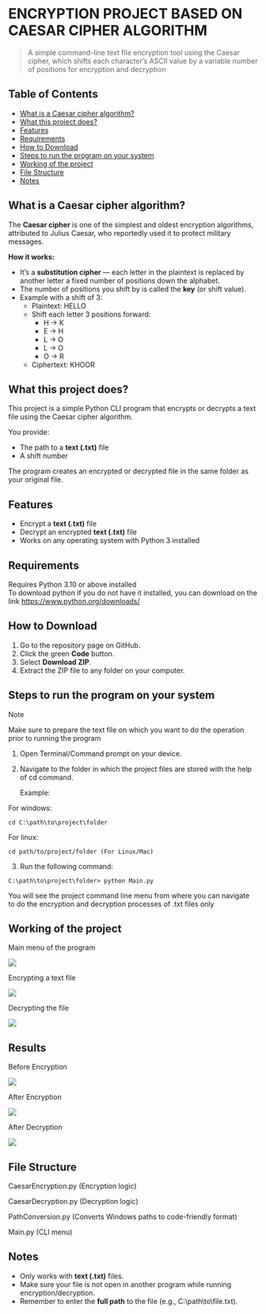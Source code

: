 # ENCRYPTION PROJECT BASED ON CAESAR CIPHER ALGORITHM

> A simple command-line text file encryption tool using the Caesar cipher, which shifts each character’s ASCII value by a variable number of positions for encryption and decryption

## Table of Contents
- [What is a Caesar cipher algorithm?](#What-is-a-Caesar-cipher-algorithm)
- [What this project does?](#What-this-project-does)
- [Features](#Features)
- [Requirements](#Requirements)
- [How to Download](#How-to-Download)
- [Steps to run the program on your system](#Steps-to-run-the-program-on-your-system)
- [Working of the project](#Working-of-the-project)
- [File Structure](#File-Structure)
- [Notes](#Notes)

## What is a Caesar cipher algorithm?

The **Caesar cipher** is one of the simplest and oldest encryption algorithms, attributed to Julius Caesar, who reportedly used it to protect military messages.

**How it works:**

- It’s a **substitution cipher** — each letter in the plaintext is replaced by another letter a fixed number of positions down the alphabet.
- The number of positions you shift by is called the **key** (or shift value).
- Example with a shift of 3:
  - Plaintext: HELLO
  - Shift each letter 3 positions forward:
    - H → K
    - E → H
    - L → O
    - L → O
    - O → R
  - Ciphertext: KHOOR

## What this project does?

This project is a simple Python CLI program that encrypts or decrypts a text file using the Caesar cipher algorithm.

You provide:
- The path to a **text \(.txt\)** file
- A shift number

The program creates an encrypted or decrypted file in the same folder as your original file.

## Features

- Encrypt a **text \(.txt\)** file
- Decrypt an encrypted **text \(.txt\)** file
- Works on any operating system with Python 3 installed

## Requirements

Requires Python 3.10 or above installed  
To download python if you do not have it installed, you can download on the link <https://www.python.org/downloads/>

## How to Download

1. Go to the repository page on GitHub.
2. Click the green **Code** button.
3. Select **Download ZIP**.
4. Extract the ZIP file to any folder on your computer.

## Steps to run the program on your system

> [!NOTE]
> Make sure to prepare the text file on which you want to do the operation prior to running the program

1. Open Terminal/Command prompt on your device.
2. Navigate to the folder in which the project files are stored with the help of cd command. 

   Example:

For windows:
```
cd C:\path\to\project\folder
```

For linux: 
```
cd path/to/project/folder (For Linux/Mac)
```

3. Run the following command:

```
C:\path\to\project\folder> python Main.py
```

You will see the project command line menu from where you can navigate to do the encryption and decryption processes of .txt files only

## Working of the project

Main menu of the program

![](images/image1.png)

Encrypting a text file

![](images/image2.png)

Decrypting the file

![](images/image3.png)

## Results

Before Encryption

![](images/image4.png)

After Encryption

![](images/image5.png)

After Decryption

![](images/image6.png)

## File Structure

CaesarEncryption.py (Encryption logic)

CaesarDecryption.py (Decryption logic)

PathConversion.py (Converts Windows paths to code-friendly format)

Main.py (CLI menu)

## Notes

- Only works with **text \(.txt\)** files.
- Make sure your file is not open in another program while running encryption/decryption.
- Remember to enter the **full path** to the file (e.g., C:\\path\\to\\file.txt).
